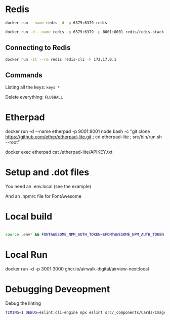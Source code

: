 

# Redis

```bash
docker run --name redis -d -p 6379:6379 redis

docker run -d --name redis -p 6379:6379 -p 8001:8001 redis/redis-stack:latest
```

## Connecting to Redis

```bash
docker run -it --rm redis redis-cli -h 172.17.0.1
```

## Commands

Listing all the keys: `keys *`

Delete everything: `FLUSHALL`


# Etherpad

docker run -d --name etherpad -p 9001:9001 node bash -c "git clone https://github.com/ether/etherpad-lite.git ; cd etherpad-lite ; src/bin/run.sh --root"
 
docker exec etherpad cat /etherpad-lite/APIKEY.txt

# Setup and .dot files

You need an .env.local (see the example)

And an .npmrc file for FontAwesome


# Local build

```bash

source .env* && FONTAWESOME_NPM_AUTH_TOKEN=$FONTAWESOME_NPM_AUTH_TOKEN docker buildx build -t ghcr.io/airwalk-digital/mdx-deck:local --secret id=FONTAWESOME_NPM_AUTH_TOKEN,env=FONTAWESOME_NPM_AUTH_TOKEN .
```

# Local Run

docker run -d -p 3001:3000 ghcr.io/airwalk-digital/airview-next:local

# Debugging Deveopment

Debug the linting

```bash
TIMING=1 DEBUG=eslint:cli-engine npx eslint src/_components/Cards/Image.stories.tsx --fix
```
